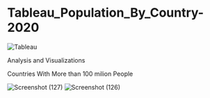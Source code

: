 # Tableau_Population_By_Country-2020

![Tableau](https://user-images.githubusercontent.com/74112721/144185454-85dca7df-1238-4085-b1e0-00a78967d8eb.png)

Analysis and Visualizations




Countries With More than 100 milion People

![Screenshot (127)](https://user-images.githubusercontent.com/74112721/144412436-d9cb79e3-c854-48e4-8a89-a478c1557484.png)
![Screenshot (126)](https://user-images.githubusercontent.com/74112721/144412404-601a5076-29fd-4d11-8574-d2b95807386c.png)


